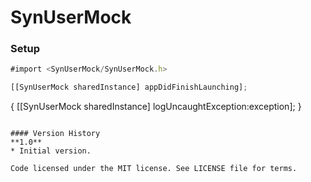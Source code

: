 # SynUserMock

### Setup

```javascript
#import <SynUserMock/SynUserMock.h>

[[SynUserMock sharedInstance] appDidFinishLaunching];
```
 
{
  [[SynUserMock sharedInstance] logUncaughtException:exception];
}
```

#### Version History
**1.0**
* Initial version.

Code licensed under the MIT license. See LICENSE file for terms.

